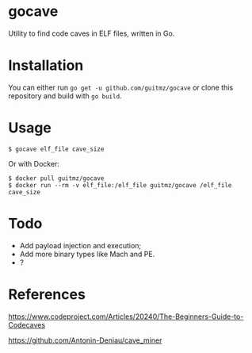 # gocave

Utility to find code caves in ELF files, written in Go.

# Installation

You can either run `go get -u github.com/guitmz/gocave` or clone this repository and build with `go build`.

# Usage
`$ gocave elf_file cave_size`

Or with Docker:  

```
$ docker pull guitmz/gocave
$ docker run --rm -v elf_file:/elf_file guitmz/gocave /elf_file cave_size
```

# Todo
- Add payload injection and execution;
- Add more binary types like Mach and PE.
- ?

# References
https://www.codeproject.com/Articles/20240/The-Beginners-Guide-to-Codecaves

https://github.com/Antonin-Deniau/cave_miner
